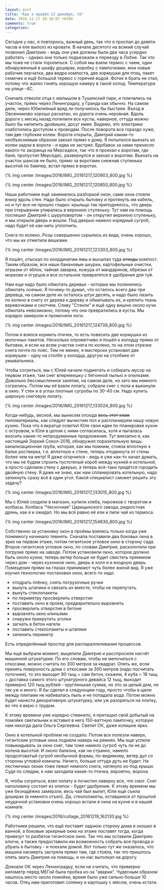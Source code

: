 ```yaml
---
layout: post
title: "Как я провёл 17 декабря, Сб"
date: 2016-12-17 10:18:07 +0300
comments: true
categories: 
---
```

Сегодня у нас, я повторюсь, важный день, так что я проспал до девяти часов и еле выполз из кровати. В начале десятого на всякий случай позвонил Дмитрию - ведь они уже должны были два часа усердно работать - однако они только подъезжали к переезду в Лобне. Так что мы тоже не стали торопиться. С собой мы взяли термос с чаем, один обнаруженный в шкафу доширак, коробку с лампочками, мои новые рабочие перчатки, два ведра компоста, две кормушки для птиц, пакет семечек и ещё большой термос с горячей водой. Фотик я брать не стал, потому что жалко гонять хорошую камеру в такой холод. Температура на улице -4С.

Сначала отвезли отца с малышом в Тушинский парк, и помчались на участок, прямо через Ленинградку, у Гранда как обычно. На самом деле, через Юбилейный вряд ли получилось бы быстрее. Въезд в Овсянниково хорошо раскатан, но дорога очень неровная. Вдоль дороги с месяц назад попилили все кусты, наверное, оттуда можно было бы напилить дровишек, досуг имея. Видимо, это электрики озаботились доступом к проводам. После поворота все гораздо хуже, там две глубокие колеи. Ворота открыты, Дмитрий каким-то необъяснимым образом заехал прямо к дому. Я попытался выехать из колеи задом в ворота - и едва не застрял. Вдобавок за нами принесло какого-то засранца на Мерседесе, так что я проехал к воротам, где баня, пропустил Мерседес, развернулся и заехал к воротам. Въехать на участок шансов не было, прямо за воротами снежная ступенька высотой по бампер, встал прямо в воротах.

{% img center /images/2016/IMG_20161217_120903_800.jpg %}

{% img center /images/2016/IMG_20161217_120850_800.jpg %}

Наши работники ещё занимались разборкой окон, сами окна стояли внизу вдоль стен. Надо было открыть бытовку и протянуть им кабель, но и тут все не прошло гладко: крыльцо так приподнялось, что дверь при открывании упиралась в верхнюю ступеньку. Тут нам на помощь поспешил Дмитрий с шуруповертом - он открутил верхнюю ступеньку, и мы открыли дверь и вошли. Под дверью намело изрядный сугроб, надо будет её как-нить уплотнить.

Снега по колено. Розы совершенно скрылись из вида, очень хорошо, что мы их отметили вешками. 

{% img center /images/2016/IMG_20161217_123303_800.jpg %}

Я пошёл, отыскал по координатам ямы и высыпал туда ~~отходы~~ компост. Таким образом, все наши банановые шкурки, картофельные очистки, огрызки от яблок, чайная заварка, кожура от мандаринов, обрезки от моркови и огурцов и все остальное превратятся в удобрения для туй.

Нам еще надо было обмотать деревья - которые мы поленились обмотать осенью. Я почему-то думал, что осталось всего два-три деревца, на самом деле их осталось штук десять, и надо было лазить по колено в снегу от дерева к дереву и обматывать их, и крепить ткань веревочками и скотчем. Сливу "Стэнли" и ещё одну вишню около кучи обмотать невозможно, потому что они превратились в кусты. Мы изрядно замерзли и промочили ноги.

{% img center /images/2016/IMG_20161217_124739_800.jpg %}

Потом я взялся кормить птичек, то есть повесить две кормушки из молочных пакетов. Несколько опрометчиво я пошёл к колодцу прямо от бытовки, и если на всем участке снега по колено, то на этом отрезке снега почти по пояс. Тем не менее, я мастерски установил две кормушки - одну на столбе у колодца, другую на столбике от умывальника.

Чтобы согреться, мы с Юлей начали подметать и собирать мусор на первом этаже, там снег вперемешку с бетонной пылью и опилками. Довольно бессмысленное занятие, на самом деле, но зато мы немного согрелись. Потом мы её взяли лопату, собрали снег с пола и выкинули в окно. У стен и в углах плотные сугробы по 30-40 см. Надо купить широкую снеговую лопату.

{% img center /images/2016/IMG_20161217_133024_800.jpg %}

Когда-нибудь, весной, мы вынесем отсюда ~~весь этот хлам~~ пиломатериалы, как следует вычистим пол и распланируем нашу новую кухню. Пока что я вкратце осветил Юле свои идеи по планировке кухни с островом, и Юля в целом с ними согласилась, хотя и пыталась вносить какие-то непродуманные предложения. Тут внезапно я, как настоящий Зоркий Сокол-2016, обнаружил поразительную вещь: канализационная труба, которая, как мы помним, стояла вплотную к балке ростверка, т.е. вплотную к стене, теперь отодвинута от стены более чем на метр! Я даже огорчился - ведь я уже как-то начал думать, что мы не будем строить пустотелый короб между кухней и котельной, а просто сделаем стену с дверью, а теперь всё-таки придётся городить двойную стену. Я даже не знаю, как нам спланировать котельную, надо запихнуть сразу всё в один угол. Какой специалист сможет решить эту задачу?

{% img center /images/2016/IMG_20161217_133015_800.jpg %} 

Мы с Юлей сходили в магазин, купили хлеба, пирожков с творогом и колбасы. Колбаса "Чесночная" Царицынского завода, редкостная дрянь, как я и ожидал. Но мы всё равно её ели и пили чай из термоса.

{% img center /images/2016/IMG_20161217_154630_800.jpg %}

Собственно за установку окон в проёмы взялись только когда уже понемногу начинало темнеть. Сначала поставили два боковых окна в эрке на первом этаже, потом гигантское угловое окно в сторону сада. Второе гигантское угловое окно, по словам Дмитрия, расколотили при погрузке прямо на заводе. Потом установили окно, которое должно быть около кухни, теперь ветер больше не будет свистеть прямиком через дом - через кухонное окно, дверь в холл и и входную дверь. Помещения прямо на глазах принимают чуть более жилой вид. Я уже изучил технологию постановки окон, всего-то надо

- отодрать плёнку, снять погрузочные ручки
- вынуть штапики и связать их вместе, чтобы не перепутать.
- вынуть стеклопакеты
- по периметру просверлить отверстия
- поставить окно в проем, предварительно выровнять
- просверлить отверстия в бетоне
- выровнять окно клиньями
- снаружи прикрутить уголки
- загнать в бетон нагели 
- поставить стеклопакеты и штапики
- запенить периметр

Есть определённый простор для распараллеливания процессов.
  
Мы ещё выбрали момент, выцепили Дмитрия и расспросили насчёт машинной штукатурки. По его словам, чтобы не мелочиться с откосами, можно считать по 300 метров за квадрат. Опять же, если принять поверхность дома с откосами за 300 метров (надо посчитать поточнее), то это выходит 90 тыщ + сам бетон, скажем, 4 куба = 18 тыщ + доставка самого этого штукатурного девайса 12 тыщ, выходит примерно 120 тыщ рублей - кругленькая сумма, но это за целый дом, не так уж и много. Я бы сделал в следующем году, просто чтобы в щели между плитами не набивалась пыль и не попадала вода. Потом можно будет нанести декоративную штукатурку, или уж разориться на плитку, во что я верю с трудом.

К этому времени уже изрядно стемнело, я притащил свой добытый на помойке светильник и вставил в него 150-ваттную лампочку, которую нам некогда дала Ольга Сергеевна. Светит ОК, даже излишне ярко.

Окно в котельной проблем не создало. Потом все полезли наверх, гигантские угловые окна подняли наверх на ремнях. Мы еще успели повыкидывать за окно снег, там тоже намело сугроб чуть ли не до колена высотой. И около балкона, как ни странно, намело продолговатый сугроб необычной формы, по-видимому, ветер дул со стороны угловой комнаты. Ничего, больше оттуда дуть не будет. На лестничных окнах тоже лежит немного снега, натянуло из-под крыши. Судя по следам, к нам заходила какая-то птичка, вероятно, ворона.

Я, чтобы согреться, взял лопату и почистил наверху все, что смог. Снег наполовину состоит из опилок - будет удобрение. К этому времени мы уже безнадёжно замерзли, весь чай был выпит, Юля ещё съела доширак (я немного отъел). Да, стеклопакеты, оставшиеся от прошлой неудачной установки очень хорошо встали в окна на кухне и в нашей комнате. 

{% img center /images/2016/collage_20161219_162130.jpg %}

Работники решили, что ещё поставят заднюю сторону дома и окошко в ванной, а боковые эркерные окна на этаже поставят тогда, когда привезут то разбитое гигантское окно. Так что мы оставили Дмитрию ключи, а также предоставили им возможность собрать все провода и убрать в бытовку - и поехали домой. Вот только тут же оказалось, что машина насмерть застряла прямо там, где стояла, так что пришлось опять звать Дмитрия на помощь, и он нас вытолкал на дорогу.

Доехали ОК через Ленинградку, если не считать, что примерно километр перед МЕГой была пробка из-за "аварии". Чудесным образом нашлось место около помойки, время было уже сильно больше 10 часов. Отец нам приготовил солянку и картошку с мясом, очень кстати.